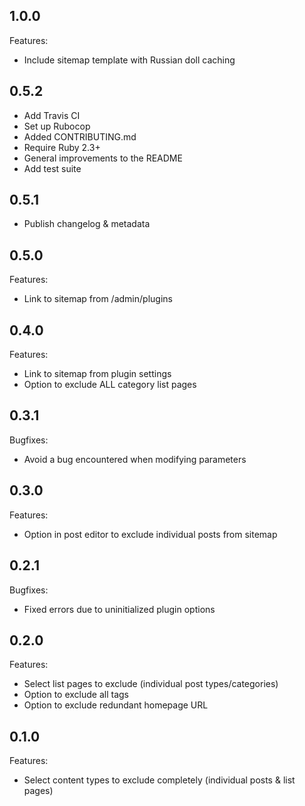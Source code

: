 ## 1.0.0

Features:

- Include sitemap template with Russian doll caching

## 0.5.2

- Add Travis CI
- Set up Rubocop
- Added CONTRIBUTING.md
- Require Ruby 2.3+
- General improvements to the README
- Add test suite

## 0.5.1

- Publish changelog & metadata

## 0.5.0

Features:

- Link to sitemap from /admin/plugins

## 0.4.0

Features:

- Link to sitemap from plugin settings
- Option to exclude ALL category list pages

## 0.3.1

Bugfixes:

- Avoid a bug encountered when modifying parameters

## 0.3.0

Features:

- Option in post editor to exclude individual posts from sitemap

## 0.2.1

Bugfixes:

- Fixed errors due to uninitialized plugin options

## 0.2.0

Features:

- Select list pages to exclude (individual post types/categories)
- Option to exclude all tags
- Option to exclude redundant homepage URL

## 0.1.0

Features:

- Select content types to exclude completely (individual posts & list pages)
